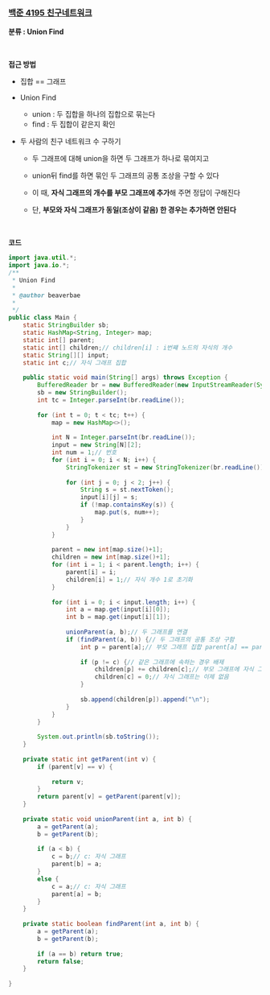 ### [백준 4195 친구네트워크](https://www.acmicpc.net/problem/4195)

**분류 : Union Find**

<br>

**접근 방법**

- 집합 == 그래프

- Union Find

  - union : 두 집합을 하나의 집합으로 묶는다
  - find : 두 집합이 같은지 확인

- 두 사람의 친구 네트워크 수 구하기

  - 두 그래프에 대해 union을 하면 두 그래프가 하나로 묶여지고 
  - union뒤 find를 하면 묶인 두 그래프의 공통 조상을 구할 수 있다

  - 이 때, **자식 그래프의 개수를 부모 그래프에 추가**해 주면 정답이 구해진다
  - 단, **부모와 자식 그래프가 동일(조상이 같음) 한 경우는 추가하면 안된다**  

<br>

**코드**

```java
import java.util.*;
import java.io.*;
/**
 * Union Find
 * 
 * @author beaverbae
 *
 */
public class Main {
	static StringBuilder sb;
	static HashMap<String, Integer> map;
	static int[] parent;
	static int[] children;// children[i] : i번쨰 노드의 자식의 개수
	static String[][] input;
	static int c;// 자식 그래프 집합
	
	public static void main(String[] args) throws Exception {
		BufferedReader br = new BufferedReader(new InputStreamReader(System.in));
		sb = new StringBuilder();
		int tc = Integer.parseInt(br.readLine());
		
		for (int t = 0; t < tc; t++) {
			map = new HashMap<>();
			
			int N = Integer.parseInt(br.readLine());
			input = new String[N][2];
			int num = 1;// 번호
			for (int i = 0; i < N; i++) {
				StringTokenizer st = new StringTokenizer(br.readLine());
				
				for (int j = 0; j < 2; j++) {
					String s = st.nextToken();
					input[i][j] = s;
					if (!map.containsKey(s)) {
						map.put(s, num++);
					}
				}
			}
		
			parent = new int[map.size()+1];
			children = new int[map.size()+1];
			for (int i = 1; i < parent.length; i++) {
				parent[i] = i;
				children[i] = 1;// 자식 개수 1로 초기화
			}
			
			for (int i = 0; i < input.length; i++) {
				int a = map.get(input[i][0]);
				int b = map.get(input[i][1]);
				
				unionParent(a, b);// 두 그래프를 연결
				if (findParent(a, b)) {// 두 그래프의 공통 조상 구함
					int p = parent[a];// 부모 그래프 집합 parent[a] == parent[b]
					
					if (p != c) {// 같은 그래프에 속하는 경우 배제
						children[p] += children[c];// 부모 그래프에 자식 그래프 추가
						children[c] = 0;// 자식 그래프는 이제 없음
					}
					
					sb.append(children[p]).append("\n");
				}
			}
		}
		
		System.out.println(sb.toString());
	}
	
	private static int getParent(int v) {
		if (parent[v] == v) {
			
			return v;
		}
		return parent[v] = getParent(parent[v]);
	}
	
	private static void unionParent(int a, int b) {
		a = getParent(a);
		b = getParent(b);
	
		if (a < b) {
			c = b;// c: 자식 그래프
			parent[b] = a;
		}
		else {
			c = a;// c: 자식 그래프
			parent[a] = b;
		}
	}
	
	private static boolean findParent(int a, int b) {
		a = getParent(a);
		b = getParent(b);
		
		if (a == b) return true;
		return false;
	}
	
}
```

